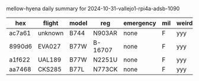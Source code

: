 mellow-hyena daily summary for 2024-10-31-vallejo1-rpi4a-adsb-1090

|hex|flight|model|reg|emergency|mil|weirdo|
|--|--|--|--|--|--|--|
|ac7a61|unknown|B744|N903AR|none|F|yyy|
|8990d6|EVA027|B77W|B-16707|none|F|yyy|
|a1f622|UAL189|B77W|N2251U|none|F|yyy|
|aa7468|CKS285|B77L|N773CK|none|F|yyy|
